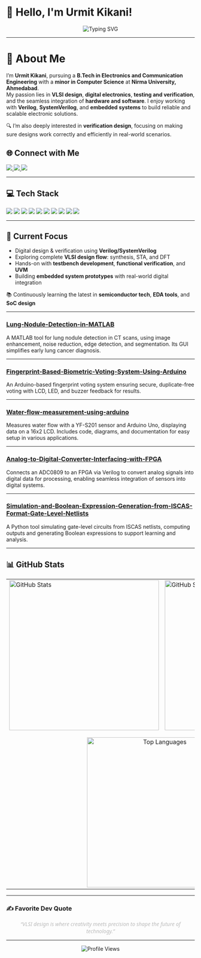 # 👋 Hello, I'm Urmit Kikani!  

<div align="center">  
  <img src="https://readme-typing-svg.herokuapp.com?font=Montserrat&pause=1000&color=333333&center=true&vCenter=true&width=435&lines=Aspiring+Technologist;VLSI+Design+Enthusiast;Digital+Electronics+Explorer;Continuous+Learner+%26+Innovator" alt="Typing SVG" /> 
</div>  

---
# 💫 About Me  
I’m **Urmit Kikani**, pursuing a **B.Tech in Electronics and Communication Engineering** with a **minor in Computer Science** at **Nirma University, Ahmedabad**.  
My passion lies in **VLSI design**, **digital electronics**, **testing and verification**, and the seamless integration of **hardware and software**. I enjoy working with **Verilog**, **SystemVerilog**, and **embedded systems** to build reliable and scalable electronic solutions.

🔍 I’m also deeply interested in **verification design**, focusing on making sure designs work correctly and efficiently in real-world scenarios.


## 🌐 Connect with Me  

<a href="https://linkedin.com/in/urmit-kikani">
  <img src="https://img.shields.io/badge/LinkedIn-Urmit%20Kikani-0A66C2?style=plastic&logo=linkedin&logoColor=white">
</a>  
<a href="https://x.com/imurmitkikani11">
  <img src="https://img.shields.io/badge/X-@imurmitkikani11-000000?style=plastic&logo=X&logoColor=white">
</a>  
<a href="mailto:Urmitkikani1184@gmail.com">
  <img src="https://img.shields.io/badge/Email-Urmitkikani1184@gmail.com-D14836?style=plastic&logo=gmail&logoColor=white">
</a>  


---

## 💻 Tech Stack

<img src="https://img.shields.io/badge/C-00599C?style=plastic&logo=c&logoColor=white"/> <img src="https://img.shields.io/badge/C++-00599C?style=plastic&logo=c%2B%2B&logoColor=white"/> <img src="https://img.shields.io/badge/Verilog-00A2FF?style=plastic&logoColor=white"/> <img src="https://img.shields.io/badge/SystemVerilog-FF6F00?style=plastic&logoColor=white"/> <img src="https://img.shields.io/badge/Embedded_C-0077B5?style=plastic&logo=c&logoColor=white"/> <img src="https://img.shields.io/badge/Assembly-45B8D8?style=plastic&logoColor=white"/> <img src="https://img.shields.io/badge/MATLAB-FF4500?style=plastic&logo=mathworks&logoColor=white"/> <img src="https://img.shields.io/badge/Bash_Script-121011?style=plastic&logo=gnu-bash&logoColor=white"/> <img src="https://img.shields.io/badge/Python-3670A0?style=plastic&logo=python&logoColor=ffdd54"/> <img src="https://img.shields.io/badge/Arduino-00979D?style=plastic&logo=arduino&logoColor=white"/>



---

## 🎯 Current Focus

-  Digital design & verification using **Verilog/SystemVerilog**
-  Exploring complete **VLSI design flow**: synthesis, STA, and DFT
-  Hands-on with **testbench development**, **functional verification**, and **UVM**
-  Building **embedded system prototypes** with real-world digital integration

📚 Continuously learning the latest in **semiconductor tech**, **EDA tools**, and **SoC design**

--- 

### [Lung-Nodule-Detection-in-MATLAB](https://github.com/Urmitkikani11/Lung-Nodule-Detection-in-MATLAB)  
A MATLAB tool for lung nodule detection in CT scans, using image enhancement, noise reduction, edge detection, and segmentation. Its GUI simplifies early lung cancer diagnosis.  

----
### [Fingerprint-Based-Biometric-Voting-System-Using-Arduino](https://github.com/Urmitkikani11/Fingerprint-Based-Biometric-Voting-System-Using-Arduino)  
An Arduino-based fingerprint voting system ensuring secure, duplicate-free voting with LCD, LED, and buzzer feedback for results.  

----
### [Water-flow-measurement-using-arduino](https://github.com/Urmitkikani11/Water-flow-measurement-using-arduino-)  
Measures water flow with a YF-S201 sensor and Arduino Uno, displaying data on a 16x2 LCD. Includes code, diagrams, and documentation for easy setup in various applications.

----
### [Analog-to-Digital-Converter-Interfacing-with-FPGA](https://github.com/Urmitkikani11/Analog-to-Digital-Converter-Interfacing-with-FPGA)  
Connects an ADC0809 to an FPGA via Verilog to convert analog signals into digital data for processing, enabling seamless integration of sensors into digital systems.  

----
### [Simulation-and-Boolean-Expression-Generation-from-ISCAS-Format-Gate-Level-Netlists](https://github.com/Urmitkikani11/Simulation-and-Boolean-Expression-Generation-from-ISCAS-Format-Gate-Level-Netlists)  
A Python tool simulating gate-level circuits from ISCAS netlists, computing outputs and generating Boolean expressions to support learning and analysis.  

---
## 📊 GitHub Stats

<table align="center">
  <tr>
    <td>
      <a href="https://github.com/Urmitkikani11">
        <img alt="GitHub Stats" 
          src="https://github-readme-stats.vercel.app/api?username=Urmitkikani11&show_icons=true&theme=default&hide_border=true&count_private=true&include_all_commits=true&card_width=400&hide=prs&show_lifetime=true" 
          width="400" />
      </a>
    </td>
    <td>
      <img src="https://github-readme-streak-stats.herokuapp.com/?user=Urmitkikani11&theme=default&hide_border=true" alt="GitHub Streak" width="400" />
    </td>
  </tr>
  <tr>
    <td colspan="2" align="center" style="padding-top: 15px;">
      <img src="https://github-readme-stats.vercel.app/api/top-langs/?username=Urmitkikani11&theme=default&hide_border=true&include_all_commits=true&count_private=true&layout=compact" alt="Top Languages" width="400" />
    </td>
  </tr>
</table>


---
### ✍️ Favorite Dev Quote  

<div align="center" style="font-style: italic; color: #bbbbbb; max-width: 600px; margin: auto; font-family: 'Segoe UI', Tahoma, Geneva, Verdana, sans-serif;">  
“VLSI design is where creativity meets precision to shape the future of technology.”  
</div>  

---

<div align="center">  
  <img src="https://komarev.com/ghpvc/?username=urmitkikani11&color=yellow" alt="Profile Views"/>  
</div>  
